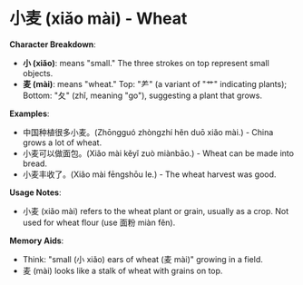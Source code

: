 # **小麦 (xiǎo mài) - Wheat**

**Character Breakdown**:  
- **小 (xiǎo)**: means "small." The three strokes on top represent small objects.  
- **麦 (mài)**: means "wheat." Top: "⺶" (a variant of "艹" indicating plants); Bottom: "夂" (zhǐ, meaning "go"), suggesting a plant that grows.

**Examples**:  
- 中国种植很多小麦。(Zhōngguó zhòngzhí hěn duō xiǎo mài.) - China grows a lot of wheat.  
- 小麦可以做面包。(Xiǎo mài kěyǐ zuò miànbāo.) - Wheat can be made into bread.  
- 小麦丰收了。(Xiǎo mài fēngshōu le.) - The wheat harvest was good.

**Usage Notes**:  
- 小麦 (xiǎo mài) refers to the wheat plant or grain, usually as a crop. Not used for wheat flour (use 面粉 miàn fěn).

**Memory Aids**:  
- Think: "small (小 xiǎo) ears of wheat (麦 mài)" growing in a field.  
- 麦 (mài) looks like a stalk of wheat with grains on top.